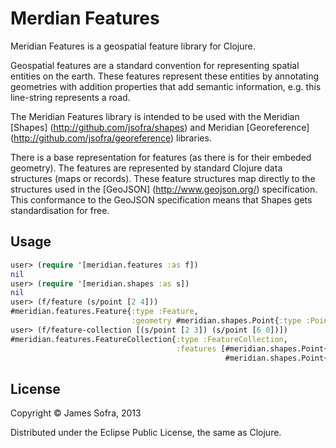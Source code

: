 # Merdian Features

Meridian Features is a geospatial feature library for Clojure.

Geospatial features are a standard convention for representing spatial entities on the earth. These features represent these entities by annotating geometries with addition properties that add semantic information, e.g. this line-string represents a road.

The Meridian Features library is intended to be used with the Meridian [Shapes] (http://github.com/jsofra/shapes) and Meridian [Georeference] (http://github.com/jsofra/georeference) libraries.

There is a base representation for features (as there is for their embeded geometry). The features are represented by standard Clojure data structures (maps or records). These feature structures map directly to the structures used in the [GeoJSON] (http://www.geojson.org/) specification. This conformance to the GeoJSON specification means that Shapes gets standardisation for free.

## Usage

```clojure
user> (require '[meridian.features :as f])
nil
user> (require '[meridian.shapes :as s])
nil
user> (f/feature (s/point [2 4]))
#meridian.features.Feature{:type :Feature,
                           :geometry #meridian.shapes.Point{:type :Point, :coordinates [2 4]}, :properties nil}
user> (f/feature-collection [(s/point [2 3]) (s/point [6 0])])
#meridian.features.FeatureCollection{:type :FeatureCollection,
                                     :features [#meridian.shapes.Point{:type :Point, :coordinates [2 3]}
                                                #meridian.shapes.Point{:type :Point, :coordinates [6 0]}]}
```

## License

Copyright © James Sofra, 2013

Distributed under the Eclipse Public License, the same as Clojure.
